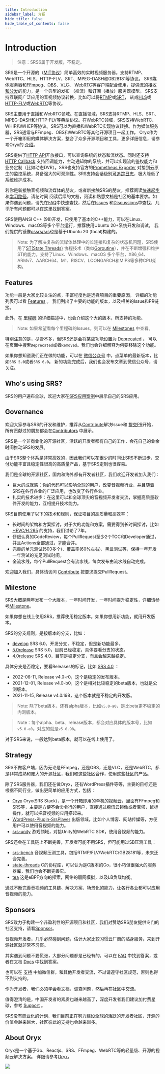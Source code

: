 ```yaml
---
title: Introduction
sidebar_label: 介绍
hide_title: false
hide_table_of_contents: false
---
```


# Introduction

> 注意：SRS6属于开发版，不稳定。

SRS是一个开源的（[MIT协议](../../../license)）简单高效的实时视频服务器，支持RTMP、WebRTC、HLS、HTTP-FLV、SRT、MPEG-DASH和GB28181等协议。
SRS媒体服务器和[FFmpeg](https://ffmpeg.org)、[OBS](https://obsproject.com)、[VLC](https://www.videolan.org)、
[WebRTC](https://webrtc.org)等客户端配合使用，提供[流的接收和分发](./getting-started.md)的能力，是一个典型的发布
（推流）和订阅（播放）服务器模型。 SRS支持互联网广泛应用的音视频协议转换，比如可以将[RTMP](./rtmp.md)或[SRT](./srt.md)，
转成[HLS](./hls.md)或[HTTP-FLV](./flv.md)或[WebRTC](./webrtc.md)等协议。

SRS主要用于直播和WebRTC领域。在直播领域，SRS支持RTMP、HLS、SRT、MPEG-DASH和HTTP-FLV等典型协议。在WebRTC领域，SRS支持WebRTC、
WHIP和WHEP等协议。SRS可以为直播和WebRTC实现协议转换。作为媒体服务器，SRS通常与FFmpeg、OBS和WebRTC等其他开源项目一起工作。
Oryx作为一个开箱即用的媒体解决方案，整合了众多开源项目和工具，更多详细信息，请参考Oryx的
[介绍](./getting-started-oryx.md#introduction)。

SRS提供了[HTTP API](./http-api.md)开放接口，可以查询系统的状态和流状态。同时还支持[HTTP Callback](./http-callback.md)
支持回调能力，主动通知你的系统，并可以实现流的鉴权能力和业务定制（比如动态DVR）。SRS也支持官方的[Prometheus Exporter](./exporter.md)
对接到云原生的监控系统，具备强大的可观测性。SRS支持会话级别[可追踪日志](./log.md)，极大降低了系统维护成本。

若你是新接触音视频和流媒体的朋友，或者新接触SRS的朋友，推荐阅读[快速起步](./getting-started.md)和[学习路径](/guide)。请花时间
阅读后续的文档，阅读和熟悉文档是社区的基本要求。如果你遇到问题，请先在[FAQ](../../../faq)中快速查找，然后在[Issues](https://github.com/ossrs/srs/issues)
和[Discussions](https://github.com/ossrs/srs/discussions)中查找，几乎所有问题都可以在这里找到答案。

SRS使用ANSI C++ (98)开发，只使用了基本的C++能力，可以在Linux、Windows、macOS等多个平台运行，推荐使用Ubuntu 20+系统开发和调试，
我们提供的镜像[ossrs/srs](https://hub.docker.com/r/ossrs/srs)也是基于Ubuntu 20 (focal)构建的。

> Note: 为了解决复杂的流媒体处理中的长连接和复杂的状态机问题，SRS使用了[ST(State Threads)](https://github.com/ossrs/state-threads)
协程技术（类似[Goroutine](https://go.dev/doc/effective_go#goroutines)），并在不断增强和维护ST的能力，支持了Linux、Windows、macOS
多个平台，X86_64、ARMv7、AARCH64、M1、RISCV、LOONGARCH和MIPS等多种CPU架构。

## Features

功能一般是大家比较关注的点，丰富程度也是选择项目的重要原因，
详细的功能列表可以看 [Features](https://github.com/ossrs/srs/blob/develop/trunk/doc/Features.md#features) 。
我们列出了主要的功能的版本，以及相关的Issue和PR链接。

此外，在 [里程碑](/product) 的详细描述中，也会介绍这个大的版本，所支持的功能。

> Note: 如果希望看每个里程碑的Issues，则可以在 [Milestones](https://github.com/ossrs/srs/milestones) 中查看。

特别注意的是，尽管不多，但SRS还是会将某些功能设置为 [Deprecated](https://github.com/ossrs/srs/blob/develop/trunk/doc/Features.md#features) ，
可以在页面中搜索`Deprecated`或者`Removed`。我们也会详细解释为何要移除这个功能。

如果你想知道我们正在做的功能，可以在 [微信公众号](/contact#discussion) 中，点菜单的最新版本，比如`SRS 5.0`或者`SRS 6.0`。
新的功能完成后，我们也会发布文章到微信公众号，请关注。

## Who's using SRS?

SRS的用户遍布全球，欢迎大家在[SRS应用案例](https://github.com/ossrs/srs/discussions/3771)中展示自己的SRS应用。

## Governance

欢迎大家参与SRS的开发和维护，推荐从[Contribute](https://github.com/ossrs/srs/contribute)解决Issue和
[提交PR](/how-to-file-pr)开始， 所有贡献过的朋友都会在[Contributors](https://github.com/ossrs/srs#authors)
中展示。

SRS是一个非商业化的开源社区，活跃的开发者都有自己的工作，会花自己的业余时间推动SRS的发展。

由于SRS整个体系是非常高效的，因此我们可以花很少的时间让SRS不断进步，交付功能丰富且稳定性很高的高质量产品，基于SRS定制也很容易。

我们是全球的开源社区，国内和海外都有开发者社区，我们欢迎开发者加入我们：

* 巨大的成就感：你的代码可以影响全球的用户，改变音视频行业，并且随着SRS在各行各业的广泛应用，也改变了各行各业。
* 扎实的技术进步：在这里可以和全球顶尖的音视频开发者交流，掌握高质量软件开发的能力，互相提升技术能力。

SRS目前使用了以下的技术和规则，保证项目的高质量和高效率：

* 长时间的架构和方案探讨，对于大的功能和方案，需要得到长时间探讨，比如 [HEVC/H.265](https://github.com/ossrs/srs/issues/465) 的支持，我们讨论了7年。
* 仔细认真的CodeReview，每个PullRequest至少2个TOC和Developer通过，并且Actions全部通过，才能合并。
* 完善的单元测试(500多个)、覆盖率(60%左右)、黑盒测试等，保持一年开发一年测试的充足测试时间。
* 全流水线，每个PullRequest会有流水线，每次发布由流水线自动完成。

欢迎加入我们，具体请访问 [Contribute](https://github.com/ossrs/srs/contribute) 按要求提交PullRequest。

## Milestone

SRS大概是两年发布一个大版本，一年时间开发，一年时间提升稳定性，详细请参考[Milestone](/product)。

如果你想在线上使用SRS，推荐使用稳定版本。如果你想用新功能，就用开发版本。

SRS的分支规则，是按版本的分支，比如：

* [develop](https://github.com/ossrs/srs/tree/develop) SRS 6.0，开发分支，不稳定，但是新功能最多。
* [5.0release](https://github.com/ossrs/srs/tree/5.0release#releases) SRS 5.0，目前已经稳定，具体要看分支的状态。
* [4.0release](https://github.com/ossrs/srs/tree/4.0release#releases) SRS 4.0，目前是稳定分支，而且会越来越稳定。

具体分支是否稳定，要看Releases的标记，比如 [SRS 4.0](https://github.com/ossrs/srs/tree/4.0release#releases) ：

* 2022-06-11, Release v4.0-r0，这个是稳定的发布版本。
* 2021-12-01, Release v4.0-b0，这个是相对比较稳定的beta版本，也就是公测版本。
* 2021-11-15, Release v4.0.198，这个版本就是不稳定的开发版。

> Note: 除了beta版本，还有alpha版本，比如`v5.0-a0`，是比beta更不稳定的内测版本。

> Note：每个alpha、beta、release版本，都会对应具体的版本号，比如`v5.0-a0`，对应的就是`v5.0.98`。

对于SRS来说，一般达到beta版本，就可以在线上使用了。

## Strategy

SRS不做客户端，因为无论是FFmpeg，还是OBS，还是VLC，还是WebRTC，都是非常成熟和庞大的开源社区，我们和这些社区合作，使用这些社区的产品。

除了SRS服务器，我们还在做Oryx，还有WordPress插件等等，主要的目标还是根据不同行业，做出更简单的应用方式，包括：

* [Oryx](https://github.com/ossrs/oryx) Oryx(SRS Stack)，是一个开箱即用的单机的视频云，里面有FFmpeg和SRS等，主要是方便不会命令行的用户，直接通过腾讯云镜像或者宝塔，鼠标操作，就可以把音视频的应用搭起来。
* [WordPress-Plugin-SrsPlayer](https://github.com/ossrs/WordPress-Plugin-SrsPlayer) 出版领域，比如个人博客、网站传媒等，方便用户可以使用音视频的能力。
* [srs-unity](https://github.com/ossrs/srs-unity) 游戏领域，对接Unity的WebRTC SDK，使用音视频的能力。

SRS还会在工具链上不断完善，开发者可能不用SRS，但可能用过SB压测工具：

* [srs-bench](https://github.com/ossrs/srs-bench) 音视频压测工具，包括RTMP/FLV/WebRTC/GB28181等，未来还会完善。
* [state-threads](https://github.com/ossrs/state-threads) C的协程库，可以认为是C版本的Go，很小巧但很强大的服务器库，我们也会不断完善它。
* [tea](https://github.com/ossrs/tea) 这是eBPF方向的探索，网络的弱网模拟，以及LB负载均衡。

通过不断完善音视频的工具链、解决方案、场景化的能力，让各行各业都可以应用音视频的能力。

## Sponsors

SRS致力于构建一个非盈利性的开源项目和社区，我们对赞助SRS朋友提供专门的社区支持，请看[Sponsor](/contact#donation)。

音视频开发者，几乎必然碰到问题，估计大家比较习惯云厂商的贴身服务，来到开源社区就非常不习惯。

其实遇到问题不要慌张，大部分问题都是已经有的，可以在 [FAQ](../../../faq) 中找到答案，或者在文档 [Docs](./getting-started.md) 中找到答案。

也可以在 [支持](/contact) 中加微信群，和其他开发者交流，不过请遵守社区规范，否则也得不到支持的。

作为开发者，我们必须学会看文档，调查问题，然后再在社区中交流。

值得澄清的是，中国开发者的素质也越来越高了，深度开发者我们建议加付费星球，参考 [Support](/contact#donation) 。

SRS没有商业化的计划，我们目前正在努力建设全球的活跃的开发者社区，开源的价值会越来越大，社区彼此的支持也会越来越多。

## About Oryx

Oryx是一个基于Go、Reactjs、SRS、FFmpeg、WebRTC等的轻量级、开源的视频云解决方案。
详细请参考[Oryx](./getting-started-oryx.md)。

![](https://ossrs.net/gif/v1/sls.gif?site=ossrs.net&path=/lts/doc/zh/v7/introduction)


